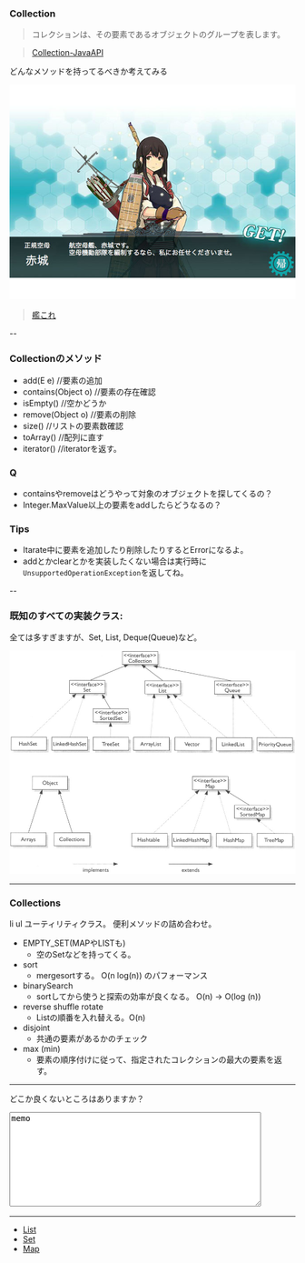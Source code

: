 ### Collection

> コレクションは、その要素であるオブジェクトのグループを表します。

> [Collection-JavaAPI](http://docs.oracle.com/javase/jp/6/api/index.html?java/util/Collection.html)

どんなメソッドを持ってるべきか考えてみる

![alt](./kankore.jpg)

> [艦これ](http://www.dmm.com/netgame_s/kancolle/gallery/)

--

### Collectionのメソッド

* add(E e) //要素の追加
* contains(Object o) //要素の存在確認
* isEmpty() //空かどうか
* remove(Object o) //要素の削除
* size() //リストの要素数確認
* toArray() //配列に直す
* iterator() //iteratorを返す。

### Q

- containsやremoveはどうやって対象のオブジェクトを探してくるの？
- Integer.MaxValue以上の要素をaddしたらどうなるの？

### Tips

- Itarate中に要素を追加したり削除したりするとErrorになるよ。
- addとかclearとかを実装したくない場合は実行時に`UnsupportedOperationException`を返してね。

--

### 既知のすべての実装クラス:

全ては多すぎますが、Set, List, Deque(Queue)など。

![alt](./overview.jpg)

---

### Collections
li ul
ユーティリティクラス。
便利メソッドの詰め合わせ。

* EMPTY_SET(MAPやLISTも)
	- 空のSetなどを持ってくる。
* sort
	- mergesortする。 O(n log(n)) のパフォーマンス
* binarySearch
	- sortしてから使うと探索の効率が良くなる。 O(n) -> O(log (n))
* reverse shuffle rotate
	- Listの順番を入れ替える。O(n)
* disjoint
	- 共通の要素があるかのチェック
* max (min)
	- 要素の順序付けに従って、指定されたコレクションの最大の要素を返す。


---

どこか良くないところはありますか？

<textarea name="example" cols="50" rows="10" style="font-size:100%;">
memo
</textarea>

---

- [List](list.html)
- [Set](set.html)
- [Map](map.html)
